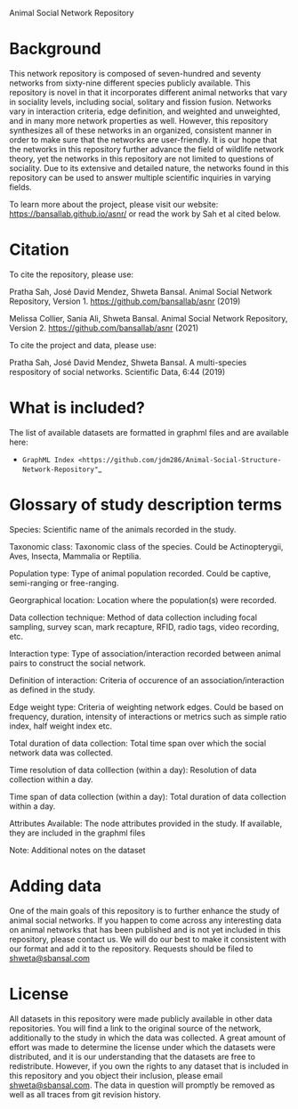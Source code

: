 Animal Social Network Repository

Background
==========================================
This network repository is composed of seven-hundred and seventy networks from sixty-nine different species publicly available. This repository is novel in that it incorporates different animal networks that vary in sociality levels, including social, solitary and fission fusion. Networks vary in interaction criteria, edge definition, and weighted and unweighted, and in many more network properties as well. However, this repository synthesizes all of these networks in an organized, consistent manner in order to make sure that the networks are user-friendly. It is our hope that the networks in this repository further advance the field of wildlife network theory, yet the networks in this repository are not limited to questions of sociality. Due to its extensive and detailed nature, the networks found in this repository can be used to answer multiple scientific inquiries in varying fields.</p>

To learn more about the project, please visit our website: https://bansallab.github.io/asnr/ or read the work by Sah et al cited below.

Citation
=================
To cite the repository, please use:

Pratha Sah, José David Mendez, Shweta Bansal. Animal Social Network Repository, Version 1. https://github.com/bansallab/asnr (2019)

Melissa Collier, Sania Ali, Shweta Bansal. Animal Social Network Repository, Version 2. https://github.com/bansallab/asnr (2021)


To cite the project and data, please use:

Pratha Sah, José David Mendez, Shweta Bansal. A multi-species respository of social networks. Scientific Data, 6:44 (2019)

What is included?
=================

The list of available datasets are formatted in graphml files and are available here:
+ `GraphML Index <https://github.com/jdm286/Animal-Social-Structure-Network-Repository"`_

Glossary of study description terms 
===================================
Species: Scientific name of the animals recorded in the study.

Taxonomic class: Taxonomic class of the species. Could be Actinopterygii, Aves, Insecta, Mammalia or Reptilia.

Population type: Type of animal population recorded. Could be captive, semi-ranging or free-ranging.

Georgraphical location: Location where the population(s) were recorded.

Data collection technique: Method of data collection including focal sampling, survey scan, mark recapture, RFID, radio tags, video recording, etc.

Interaction type: Type of association/interaction recorded between animal pairs to construct the social network.

Definition of interaction: Criteria of occurence of an association/interaction as defined in the study.

Edge weight type: Criteria of weighting network edges. Could be based on frequency, duration, intensity of interactions or metrics such as simple ratio index, half weight index etc.

Total duration of data collection: Total time span over which the social network data was collected.

Time resolution of data colllection (within a day): Resolution of data collection within a day.

Time span of data collection (within a day): Total duration of data collection within a day.

Attributes Available: The node attributes provided in the study. If available, they are included in the graphml files

Note: Additional notes on the dataset


Adding data
===========

One of the main goals of this repository is to further enhance the study of animal social networks. If you happen to come across any interesting data on animal networks that has been published and is not yet included in this repository, please contact us. We will do our best to make it consistent with our format and add it to the repository. Requests should be filed to shweta@sbansal.com

License
=======

All datasets in this repository were made publicly available in other data repositories. You will find a link to the original source of the network, additionally to the study in which the data was collected. A great amount of effort was made to determine the license under which the datasets were distributed, and it is our understanding that the datasets are free to redistribute. However, if you own the rights to any dataset that is included in this repository and you object their inclusion, please email shweta@sbansal.com. The data in question will promptly be removed as well as all traces from git revision history.
 

